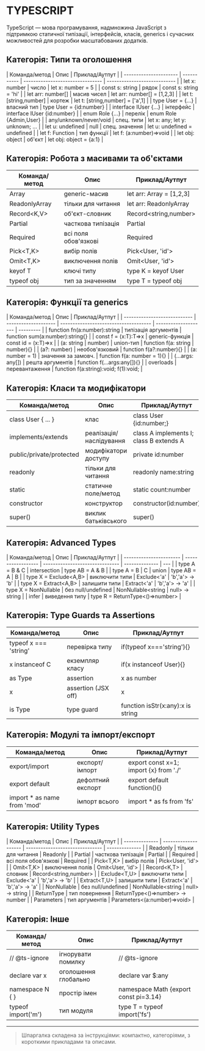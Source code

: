 # TYPESCRIPT

TypeScript — мова програмування, надмножина JavaScript з підтримкою статичної типізації, інтерфейсів, класів, generics і сучасних можливостей для розробки масштабованих додатків.

## Категорія: Типи та оголошення

| Команда/метод          | Опис        | Приклад/Аутпут                   |
| ---------------------- | ----------- | -------------------------------- | ---------------------------- |
| let x: number          | число       | let x: number = 5                |
| const s: string        | рядок       | const s: string = 'hi'           |
| let arr: number[]      | масив чисел | let arr: number[] = [1,2,3]      |
| let t: [string,number] | кортеж      | let t: [string,number] = ['a',1] |
| type User = {...}      | власний тип | type User = {id:number}          |
| interface IUser {...}  | інтерфейс   | interface IUser {id:number}      |
| enum Role {...}        | перелік     | enum Role {Admin,User}           |
| any/unknown/never/void | спец. типи  | let x: any; let y: unknown; ...  |
| let u: undefined       | null        | спец. значення                   | let u: undefined = undefined |
| let f: Function        | тип функції | let f: (a:number)=>void          |
| let obj: object        | об'єкт      | let obj: object = {a:1}          |

## Категорія: Робота з масивами та об'єктами

| Команда/метод    | Опис                 | Приклад/Аутпут                   |
| ---------------- | -------------------- | -------------------------------- |
| Array<number>    | generic-масив        | let arr: Array<number> = [1,2,3] |
| ReadonlyArray<T> | тільки для читання   | let arr: ReadonlyArray<number>   |
| Record<K,V>      | об'єкт-словник       | Record<string,number>            |
| Partial<T>       | часткова типізація   | Partial<User>                    |
| Required<T>      | всі поля обов'язкові | Required<User>                   |
| Pick<T,K>        | вибір полів          | Pick<User, 'id'>                 |
| Omit<T,K>        | виключення полів     | Omit<User, 'id'>                 |
| keyof T          | ключі типу           | type K = keyof User              |
| typeof obj       | тип за значенням     | type T = typeof obj              |

## Категорія: Функції та generics

| Команда/метод                | Опис                 | Приклад/Аутпут                        |
| ---------------------------- | -------------------- | ------------------------------------- | -------------------- | --------- |
| function fn(a:number):string | типізація аргументів | function sum(a:number):string{}       |
| const f = <T>(x:T):T=>x      | generic-функція      | const id = <T>(x:T)=>x                |
| (a: string                   | number)              | union-тип                             | function f(a: string | number){} |
| (a?: number)                 | необов'язковий       | function f(a?:number){}               |
| (a: number = 1)              | значення за замовч.  | function f(a: number = 1){}           |
| (...args: any[])             | решта аргументів     | function f(...args:any[]){}           |
| overloads                    | перевантаження       | function f(a:string):void; f(1):void; |

## Категорія: Класи та модифікатори

| Команда/метод            | Опис                    | Приклад/Аутпут                          |
| ------------------------ | ----------------------- | --------------------------------------- |
| class User { ... }       | клас                    | class User {id:number;}                 |
| implements/extends       | реалізація/наслідування | class A implements I; class B extends A |
| public/private/protected | модифікатори доступу    | private id:number                       |
| readonly                 | тільки для читання      | readonly name:string                    |
| static                   | статичне поле/метод     | static count:number                     |
| constructor              | конструктор             | constructor(id:number)                  |
| super()                  | виклик батьківського    | super()                                 |

## Категорія: Advanced Types

| Команда/метод           | Опис               | Приклад/Аутпут                  |
| ----------------------- | ------------------ | ------------------------------- | -------------- | --- |
| type A = B & C          | intersection       | type AB = A & B                 |
| type A = B              | C                  | union                           | type AB = A    | B   |
| type X = Exclude<A,B>   | виключити типи     | Exclude<'a'                     | 'b','a'> → 'b' |
| type X = Extract<A,B>   | залишити типи      | Extract<'a'                     | 'b','a'> → 'a' |
| type X = NonNullable<T> | без null/undefined | NonNullable<string              | null> → string |
| infer                   | виведення типу     | type R = ReturnType<()=>number> |

## Категорія: Type Guards та Assertions

| Команда/метод         | Опис                | Приклад/Аутпут                    |
| --------------------- | ------------------- | --------------------------------- |
| typeof x === 'string' | перевірка типу      | if(typeof x==='string'){}         |
| x instanceof C        | екземпляр класу     | if(x instanceof User){}           |
| as Type               | assertion           | x as number                       |
| <Type>x               | assertion (JSX off) | <number>x                         |
| is Type               | type guard          | function isStr(x:any):x is string |

## Категорія: Модулі та імпорт/експорт

| Команда/метод                | Опис              | Приклад/Аутпут                         |
| ---------------------------- | ----------------- | -------------------------------------- |
| export/import                | експорт/імпорт    | export const x=1; import {x} from './' |
| export default               | дефолтний експорт | export default function(){}            |
| import \* as name from 'mod' | імпорт всього     | import \* as fs from 'fs'              |

## Категорія: Utility Types

| Команда/метод  | Опис                 | Приклад/Аутпут                  |
| -------------- | -------------------- | ------------------------------- | -------------- |
| Readonly<T>    | тільки для читання   | Readonly<User>                  |
| Partial<T>     | часткова типізація   | Partial<User>                   |
| Required<T>    | всі поля обов'язкові | Required<User>                  |
| Pick<T,K>      | вибір полів          | Pick<User, 'id'>                |
| Omit<T,K>      | виключення полів     | Omit<User, 'id'>                |
| Record<K,T>    | словник              | Record<string,number>           |
| Exclude<T,U>   | виключити типи       | Exclude<'a'                     | 'b','a'> → 'b' |
| Extract<T,U>   | залишити типи        | Extract<'a'                     | 'b','a'> → 'a' |
| NonNullable<T> | без null/undefined   | NonNullable<string              | null> → string |
| ReturnType<F>  | тип повернення       | ReturnType<()=>number> → number |
| Parameters<F>  | тип аргументів       | Parameters<(a:number)=>void>    |

## Категорія: Інше

| Команда/метод      | Опис                 | Приклад/Аутпут                        |
| ------------------ | -------------------- | ------------------------------------- |
| // @ts-ignore      | ігнорувати помилку   | // @ts-ignore                         |
| declare var x      | оголошення глобально | declare var $:any                     |
| namespace N { }    | простір імен         | namespace Math {export const pi=3.14} |
| typeof import('m') | тип модуля           | type T = typeof import('fs')          |

---

> Шпаргалка складена за інструкціями: компактно, категоріями, з короткими прикладами та описами.

